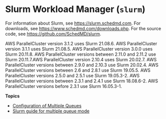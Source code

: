 # Slurm Workload Manager \(`slurm`\)<a name="slurm-workload-manager-v3"></a>

 For information about Slurm, see [https://slurm\.schedmd\.com](https://slurm.schedmd.com)\. For downloads, see [https://www\.schedmd\.com/downloads\.php](https://www.schedmd.com/downloads.php)\. For the source code, see [https://github\.com/SchedMD/slurm](https://github.com/SchedMD/slurm)\.

AWS ParallelCluster version 3\.1\.2 uses Slurm 21\.08\.6\. AWS ParallelCluster version 3\.1\.1 uses Slurm 21\.08\.5\. AWS ParallelCluster version 3\.0\.0 uses Slurm 20\.11\.8\. AWS ParallelCluster versions between 2\.11\.0 and 2\.11\.2 use Slurm 20\.11\.7\.AWS ParallelCluster version 2\.10\.4 uses Slurm 20\.02\.7\. AWS ParallelCluster versions between 2\.9\.0 and 2\.10\.3 use Slurm 20\.02\.4\. AWS ParallelCluster versions between 2\.6 and 2\.8\.1 use Slurm 19\.05\.5\. AWS ParallelCluster versions 2\.5\.0 and 2\.5\.1 use Slurm 19\.05\.3\-2\. AWS ParallelCluster versions between 2\.3\.1 and 2\.4\.1 use Slurm 18\.08\.6\-2\. AWS ParallelCluster versions before 2\.3\.1 use Slurm 16\.05\.3\-1\.

**Topics**
+ [Configuration of Multiple Queues](configuration-of-multiple-queues-v3.md)
+ [Slurm guide for multiple queue mode](multiple-queue-mode-slurm-user-guide-v3.md)